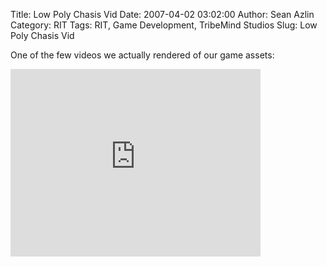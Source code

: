 Title: Low Poly Chasis Vid
Date: 2007-04-02 03:02:00
Author: Sean Azlin
Category: RIT
Tags: RIT, Game Development, TribeMind Studios
Slug: Low Poly Chasis Vid

One of the few videos we actually rendered of our game assets:
<iframe src="http://www.tumblr.com/video/seanazlin/4280542241/400" id="tumblr_video_iframe_4280542241" class="tumblr_video_iframe" width="400" height="300" style="display:block;background-color:transparent;overflow:hidden;" allowtransparency="true" frameborder="0" scrolling="no" webkitallowfullscreen mozallowfullscreen allowfullscreen></iframe>
